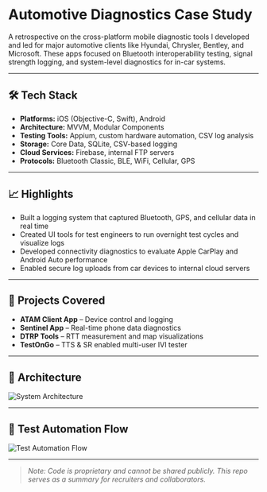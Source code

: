 # Automotive Diagnostics Case Study

A retrospective on the cross-platform mobile diagnostic tools I developed and led for major automotive clients like Hyundai, Chrysler, Bentley, and Microsoft. These apps focused on Bluetooth interoperability testing, signal strength logging, and system-level diagnostics for in-car systems.

---

## 🛠️ Tech Stack

- **Platforms:** iOS (Objective-C, Swift), Android
- **Architecture:** MVVM, Modular Components
- **Testing Tools:** Appium, custom hardware automation, CSV log analysis
- **Storage:** Core Data, SQLite, CSV-based logging
- **Cloud Services:** Firebase, internal FTP servers
- **Protocols:** Bluetooth Classic, BLE, WiFi, Cellular, GPS

---

## 📈 Highlights

- Built a logging system that captured Bluetooth, GPS, and cellular data in real time
- Created UI tools for test engineers to run overnight test cycles and visualize logs
- Developed connectivity diagnostics to evaluate Apple CarPlay and Android Auto performance
- Enabled secure log uploads from car devices to internal cloud servers

---

## 📎 Projects Covered

- **ATAM Client App** – Device control and logging
- **Sentinel App** – Real-time phone data diagnostics
- **DTRP Tools** – RTT measurement and map visualizations
- **TestOnGo** – TTS & SR enabled multi-user IVI tester

---

## 🧭 Architecture

![System Architecture](architecture.png)

---

## 🔁 Test Automation Flow

![Test Automation Flow](testflow.jpg)

---

> *Note: Code is proprietary and cannot be shared publicly. This repo serves as a summary for recruiters and collaborators.*
